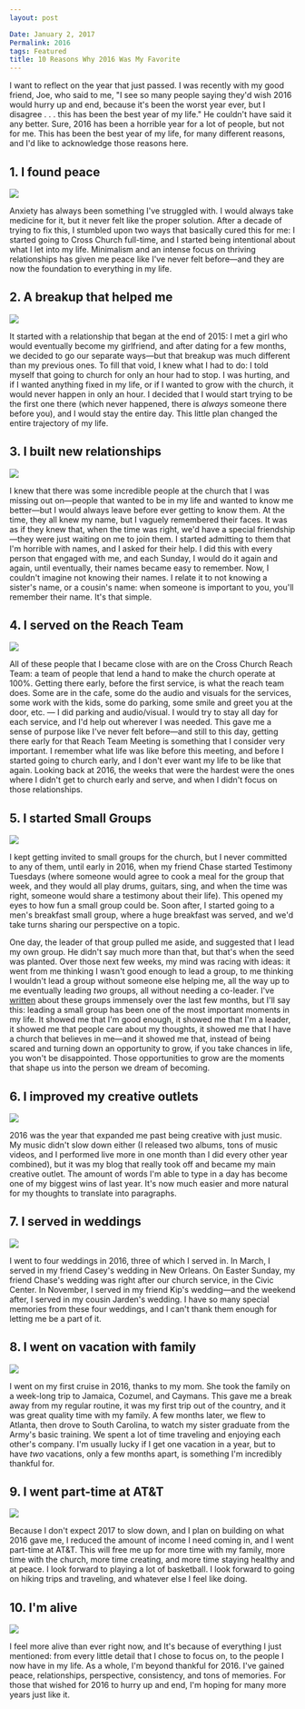 ```yaml
---
layout: post

Date: January 2, 2017
Permalink: 2016
tags: Featured
title: 10 Reasons Why 2016 Was My Favorite
---
```


I want to reflect on the year that just passed. I was recently with my good friend, Joe, who said to me, "I see so many people saying they'd wish 2016 would hurry up and end, because it's been the worst year ever, but I disagree . . . this has been the best year of my life." He couldn't have said it any better. Sure, 2016 has been a horrible year for a lot of people, but not for me. This has been the best year of my life, for many different reasons, and I'd like to acknowledge those reasons here.

## 1. I found peace

![][image-1]

Anxiety has always been something I've struggled with. I would always take medicine for it, but it never felt like the proper solution. After a decade of trying to fix this, I stumbled upon two ways that basically cured this for me: I started going to Cross Church full-time, and I started being intentional about what I let into my life. Minimalism and an intense focus on thriving relationships has given me peace like I've never felt before—and they are now the foundation to everything in my life.

## 2. A breakup that helped me

![][image-2]

It started with a relationship that began at the end of 2015: I met a girl who would eventually become my girlfriend, and after dating for a few months, we decided to go our separate ways—but that breakup was much different than my previous ones. To fill that void, I knew what I had to do: I told myself that going to church for only an hour had to stop. I was hurting, and if I wanted anything fixed in my life, or if I wanted to grow with the church, it would never happen in only an hour. I decided that I would start trying to be the first one there (which never happened, there is *always* someone there before you), and I would stay the entire day. This little plan changed the entire trajectory of my life.

## 3. I built new relationships

![][image-3]

I knew that there was some incredible people at the church that I was missing out on—people that wanted to be in my life and wanted to know me better—but I would always leave before ever getting to know them. At the time, they all knew my name, but I vaguely remembered their faces. It was as if they knew that, when the time was right, we'd have a special friendship—they were just waiting on me to join them. I started admitting to them that I'm horrible with names, and I asked for their help. I did this with every person that engaged with me, and each Sunday, I would do it again and again, until eventually, their names became easy to remember. Now, I couldn't imagine not knowing their names. I relate it to not knowing a sister's name, or a cousin's name: when someone is important to you, you'll remember their name. It's that simple.

## 4. I served on the Reach Team

![][image-4]

All of these people that I became close with are on the Cross Church Reach Team: a team of people that lend a hand to make the church operate at 100%. Getting there early, before the first service, is what the reach team does. Some are in the cafe, some do the audio and visuals for the services, some work with the kids, some do parking, some smile and greet you at the door, etc. — I did parking and audio/visual. I would try to stay all day for each service, and I'd help out wherever I was needed. This gave me a sense of purpose like I've never felt before—and still to this day, getting there early for that Reach Team Meeting is something that I consider very important. I remember what life was like before this meeting, and before I started going to church early, and I don't ever want my life to be like that again. Looking back at 2016, the weeks that were the hardest were the ones where I didn't get to church early and serve, and when I didn't focus on those relationships.

## 5. I started Small Groups

![][image-5]

I kept getting invited to small groups for the church, but I never committed to any of them, until early in 2016, when my friend Chase started Testimony Tuesdays (where someone would agree to cook a meal for the group that week, and they would all play drums, guitars, sing, and when the time was right, someone would share a testimony about their life). This opened my eyes to how fun a small group could be. Soon after, I started going to a men's breakfast small group, where a huge breakfast was served, and we'd take turns sharing our perspective on a topic. 

One day, the leader of that group pulled me aside, and suggested that I lead my own group. He didn't say much more than that, but that's when the seed was planted. Over those next few weeks, my mind was racing with ideas: it went from me thinking I wasn't good enough to lead a group, to me thinking I wouldn't lead a group without someone else helping me, all the way up to me eventually leading *two* groups, all without needing a co-leader. I've [written][1] about these groups immensely over the last few months, but I'll say this: leading a small group has been one of the most important moments in my life. It showed me that I'm good enough, it showed me that I'm a leader, it showed me that people care about my thoughts, it showed me that I have a church that believes in me—and it showed me that, instead of being scared and turning down an opportunity to grow, if you take chances in life, you won't be disappointed. Those opportunities to grow are the moments that shape us into the person we dream of becoming.

## 6. I improved my creative outlets

![][image-6]

2016 was the year that expanded me past being creative with just music. My music didn't slow down either (I released two albums, tons of music videos, and I performed live more in one month than I did every other year combined), but it was my blog that really took off and became my main creative outlet. The amount of words I'm able to type in a day has become one of my biggest wins of last year. It's now much easier and more natural for my thoughts to translate into paragraphs.

## 7. I served in weddings

![][image-7]

I went to four weddings in 2016, three of which I served in. In March, I served in my friend Casey's wedding in New Orleans. On Easter Sunday, my friend Chase's wedding was right after our church service, in the Civic Center. In November, I served in my friend Kip's wedding—and the weekend after, I served in my cousin Jarden's wedding. I have so many special memories from these four weddings, and I can't thank them enough for letting me be a part of it.

## 8. I went on vacation with family

![][image-8]

I went on my first cruise in 2016, thanks to my mom. She took the family on a week-long trip to Jamaica, Cozumel, and Caymans. This gave me a break away from my regular routine, it was my first trip out of the country, and it was great quality time with my family. A few months later, we flew to Atlanta, then drove to South Carolina, to watch my sister graduate from the Army's basic training. We spent a lot of time traveling and enjoying each other's company. I'm usually lucky if I get one vacation in a year, but to have *two* vacations, only a few months apart, is something I'm incredibly thankful for. 

## 9. I went part-time at AT&T

![][image-9]

Because I don't expect 2017 to slow down, and I plan on building on what 2016 gave me, I reduced the amount of income I need coming in, and I went part-time at AT&T. This will free me up for more time with my family, more time with the church, more time creating, and more time staying healthy and at peace. I look forward to playing a lot of basketball. I look forward to going on hiking trips and traveling, and whatever else I feel like doing.

## 10. I'm alive

![][image-10]

I feel more alive than ever right now, and It's because of everything I just mentioned: from every little detail that I chose to focus on, to the people I now have in my life. As a whole, I'm beyond thankful for 2016. I've gained peace, relationships, perspective, consistency, and tons of memories. For those that wished for 2016 to hurry up and end, I'm hoping for many more years just like it.

[1]:	http://nashp.com/creative-minds-the-finale

[image-1]:	https://dl.dropboxusercontent.com/s/kbk1s99jow7ltfd/FullSizeRender%20(104).jpg
[image-2]:	https://dl.dropboxusercontent.com/s/da0x5dmkhhhadcw/FullSizeRender%20(115).jpg
[image-3]:	https://dl.dropboxusercontent.com/s/0vprwxvgsa6nmjk/FullSizeRender%20(112).jpg
[image-4]:	https://dl.dropboxusercontent.com/s/arj6y6uet9oioje/FullSizeRender%20(106).jpg
[image-5]:	https://dl.dropboxusercontent.com/s/pqw56ft2j9p7un2/FullSizeRender%20(99).jpg
[image-6]:	https://dl.dropboxusercontent.com/s/7aiv01jo6tc2x6s/FullSizeRender%20(109).jpg
[image-7]:	https://dl.dropboxusercontent.com/s/jxt12oc3xx0ouwf/IMG_0631.jpeg
[image-8]:	https://dl.dropboxusercontent.com/s/df7p4g9l10w3vqx/FullSizeRender%20(98).jpg
[image-9]:	https://dl.dropboxusercontent.com/s/dc0foi605oi1m4a/FullSizeRender%20(101).jpg
[image-10]:	https://dl.dropboxusercontent.com/s/0tlgwl8ghmwgslv/FullSizeRender%20(117).jpg